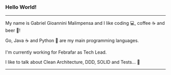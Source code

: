 ### Hello World!

___

My name is Gabriel Gioannini Malimpensa and I like coding :computer:, coffee :coffee: and beer :beer:!

Go, Java :coffee: and Python :snake: are my main programming languages.

I'm currently working for Febrafar as Tech Lead.

I like to talk about Clean Architecture, DDD, SOLID and Tests... :metal:

___

